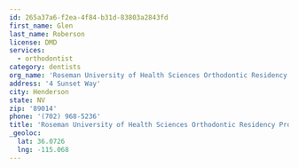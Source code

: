 ```yaml
---
id: 265a37a6-f2ea-4f84-b31d-83803a2843fd
first_name: Glen
last_name: Roberson
license: DMD
services:
  - orthodontist
category: dentists
org_name: 'Roseman University of Health Sciences Orthodontic Residency Program'
address: '4 Sunset Way'
city: Henderson
state: NV
zip: '89014'
phone: '(702) 968-5236'
title: 'Roseman University of Health Sciences Orthodontic Residency Program'
_geoloc:
  lat: 36.0726
  lng: -115.068
---
```

